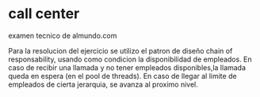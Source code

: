 # call center
examen tecnico de almundo.com

Para la resolucion del ejercicio se utilizo el patron de diseño chain of responsability, usando como condicion la disponibilidad de empleados.
En caso de recibir una llamada y no tener empleados disponibles,la llamada queda en espera (en el pool de threads).
En caso de llegar al limite de empleados de cierta jerarquia, se avanza al proximo nivel.
